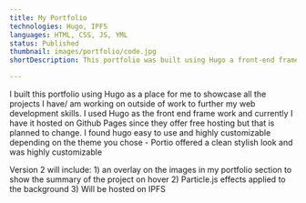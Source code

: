 ```yaml
---
title: My Portfolio
technologies: Hugo, IPFS
languages: HTML, CSS, JS, YML
status: Published
thumbnail: images/portfolio/code.jpg
shortDescription: This portfolio was built using Hugo a front-end framework with various customizable themes. I chose the Portio theme and highly customized it to fit my needs.

---
```

I built this portfolio using Hugo as a place for me to showcase all the projects I have/ am working on outside of work to further my web development skills. I used Hugo as the front end frame work and currently I have it hosted on Github Pages since they offer free hosting but that is planned to change. I found hugo easy to use and highly customizable depending on the theme you chose - Portio offered a clean stylish look and was highly customizable


Version 2 will include: 1) an overlay on the images in my portfolio section to show the summary of the project on hover 2) Particle.js effects applied to the background 3) Will be hosted on IPFS